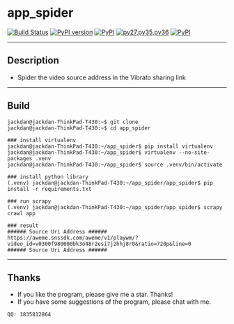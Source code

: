 # app_spider
[![Build Status](https://travis-ci.org/Chyroc/WechatSogou.svg?branch=master)](https://github.com/Chyroc/WechatSogou)
[![PyPI version](https://badge.fury.io/py/wechatsogou.svg)](https://github.com/Chyroc/WechatSogou)
[![PyPI](https://img.shields.io/pypi/wheel/wechatsogou.svg)](https://github.com/Chyroc/WechatSogou)
[![py27,py35,py36](https://img.shields.io/pypi/pyversions/wechatsogou.svg)](https://github.com/Chyroc/WechatSogou)
[![PyPI](https://img.shields.io/pypi/l/wechatsogou.svg)](https://github.com/Chyroc/WechatSogou)

------

## Description
- Spider the video source address in the Vibrato sharing link

------

## Build
```
jackdan@jackdan-ThinkPad-T430:~$ git clone
jackdan@jackdan-ThinkPad-T430:~$ cd app_spider

### install virtualenv
jackdan@jackdan-ThinkPad-T430:~/app_spider$ pip install virtualenv
jackdan@jackdan-ThinkPad-T430:~/app_spider$ virtualenv --no-site-packages .venv
jackdan@jackdan-ThinkPad-T430:~/app_spider$ source .venv/bin/activate

### install python library
(.venv) jackdan@jackdan-ThinkPad-T430:~/app_spider/app_spider$ pip install -r requirements.txt

### run scrapy
(.venv) jackdan@jackdan-ThinkPad-T430:~/app_spider/app_spider$ scrapy crawl app

### result
###### Source Uri Address ######
https://aweme.snssdk.com/aweme/v1/playwm/?video_id=v0300f980000bk3o48r2esi7j2hhj8r0&ratio=720p&line=0
###### Source Uri Address ######
```

------

## Thanks
- If you like the program, please give me a star. Thanks!
- If you have some suggestions of the program, please chat with me.
```
QQ: 1835812864
```